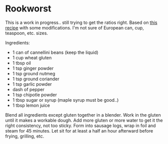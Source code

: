 # Rookworst

This is a work in progress.. still trying to get the ratios right. Based on [this recipe](http://zuiversap.info/2015/10/15/vegan-rookworstjes/) with some modifications. I'm not sure of European can, cup, teaspoon, etc. sizes.

Ingredients:

- 1 can of cannellini beans (keep the liquid)
- 1 cup wheat gluten
- 1 tbsp oil
- 1 tsp ginger powder
- 1 tsp ground nutmeg
- 1 tsp ground coriander
- 1 tsp garlic powder
- dash of pepper
- 1 tsp chipotle powder
- 1 tbsp sugar or syrup (maple syrup must be good..)
- 1 tbsp lemon juice

Blend all ingredients except gluten together in a blender. Work in the gluten until it makes a workable dough. Add more gluten or more water to get it the right consistency, not too sticky. Form into sausage logs, wrap in foil and steam for 45 minutes. Let sit for at least a half an hour afterward before frying, grilling, etc.


